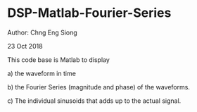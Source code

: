 # DSP-Matlab-Fourier-Series
Author:
Chng Eng Siong


23 Oct 2018

This code base is Matlab to display

a) the waveform in time

b) the Fourier Series (magnitude and phase) of the waveforms.

c) The individual sinusoids that adds up to the actual signal.



